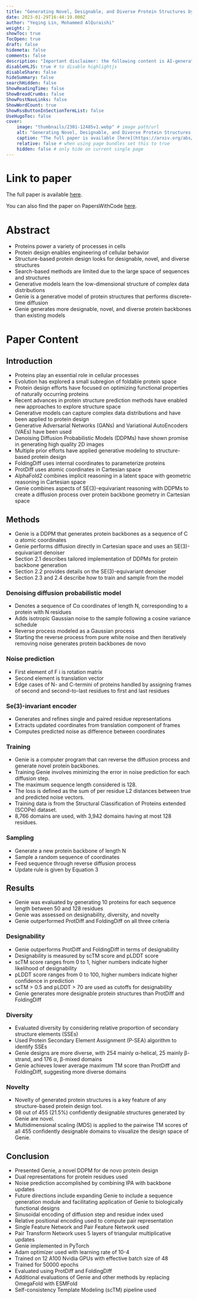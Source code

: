 ```yaml
---
title: "Generating Novel, Designable, and Diverse Protein Structures by Equivariantly Diffusing Oriented Residue Clouds"
date: 2023-01-29T16:44:19.000Z
author: "Yeqing Lin, Mohammed AlQuraishi"
weight: 2
showToc: true
TocOpen: true
draft: false
hidemeta: false
comments: false
description: "Important disclaimer: the following content is AI-generated, please make sure to fact check the presented information by reading the full paper."
disableHLJS: true # to disable highlightjs
disableShare: false
hideSummary: false
searchHidden: false
ShowReadingTime: false
ShowBreadCrumbs: false
ShowPostNavLinks: false
ShowWordCount: true
ShowRssButtonInSectionTermList: false
UseHugoToc: false
cover:
    image: "thumbnails/2301-12485v1.webp" # image path/url
    alt: "Generating Novel, Designable, and Diverse Protein Structures by Equivariantly Diffusing Oriented Residue Clouds" # alt text
    caption: "The full paper is available [here](https://arxiv.org/abs/2301.12485)." # display caption under cover
    relative: false # when using page bundles set this to true
    hidden: false # only hide on current single page
---
```


# Link to paper
The full paper is available [here](https://arxiv.org/abs/2301.12485).

You can also find the paper on PapersWithCode [here](https://paperswithcode.com/paper/generating-novel-designable-and-diverse).

# Abstract
- Proteins power a variety of processes in cells
- Protein design enables engineering of cellular behavior
- Structure-based protein design looks for designable, novel, and diverse structures
- Search-based methods are limited due to the large space of sequences and structures
- Generative models learn the low-dimensional structure of complex data distributions
- Genie is a generative model of protein structures that performs discrete-time diffusion
- Genie generates more designable, novel, and diverse protein backbones than existing models

# Paper Content

## Introduction
- Proteins play an essential role in cellular processes
- Evolution has explored a small subregion of foldable protein space
- Protein design efforts have focused on optimizing functional properties of naturally occurring proteins
- Recent advances in protein structure prediction methods have enabled new approaches to explore structure space
- Generative models can capture complex data distributions and have been applied to protein design
- Generative Adversarial Networks (GANs) and Variational AutoEncoders (VAEs) have been used
- Denoising Diffusion Probabilistic Models (DDPMs) have shown promise in generating high quality 2D images
- Multiple prior efforts have applied generative modeling to structure-based protein design
- FoldingDiff uses internal coordinates to parameterize proteins
- ProtDiff uses atomic coordinates in Cartesian space
- AlphaFold2 combines implicit reasoning in a latent space with geometric reasoning in Cartesian space
- Genie combines aspects of SE(3)-equivariant reasoning with DDPMs to create a diffusion process over protein backbone geometry in Cartesian space

## Methods
- Genie is a DDPM that generates protein backbones as a sequence of C α atomic coordinates
- Genie performs diffusion directly in Cartesian space and uses an SE(3)-equivariant denoiser
- Section 2.1 describes tailored implementation of DDPMs for protein backbone generation
- Section 2.2 provides details on the SE(3)-equivariant denoiser
- Section 2.3 and 2.4 describe how to train and sample from the model

### Denoising diffusion probabilistic model
- Denotes a sequence of Cα coordinates of length N, corresponding to a protein with N residues
- Adds isotropic Gaussian noise to the sample following a cosine variance schedule
- Reverse process modeled as a Gaussian process
- Starting the reverse process from pure white noise and then iteratively removing noise generates protein backbones de novo

### Noise prediction
- First element of F i is rotation matrix
- Second element is translation vector
- Edge cases of N- and C-termini of proteins handled by assigning frames of second and second-to-last residues to first and last residues

### Se(3)-invariant encoder
- Generates and refines single and paired residue representations
- Extracts updated coordinates from translation component of frames
- Computes predicted noise as difference between coordinates

### Training
- Genie is a computer program that can reverse the diffusion process and generate novel protein backbones.
- Training Genie involves minimizing the error in noise prediction for each diffusion step.
- The maximum sequence length considered is 128.
- The loss is defined as the sum of per residue L2 distances between true and predicted noise vectors.
- Training data is from the Structural Classification of Proteins extended (SCOPe) dataset.
- 8,766 domains are used, with 3,942 domains having at most 128 residues.

### Sampling
- Generate a new protein backbone of length N
- Sample a random sequence of coordinates
- Feed sequence through reverse diffusion process
- Update rule is given by Equation 3

## Results
- Genie was evaluated by generating 10 proteins for each sequence length between 50 and 128 residues
- Genie was assessed on designability, diversity, and novelty
- Genie outperformed ProtDiff and FoldingDiff on all three criteria

### Designability
- Genie outperforms ProtDiff and FoldingDiff in terms of designability
- Designability is measured by scTM score and pLDDT score
- scTM score ranges from 0 to 1, higher numbers indicate higher likelihood of designability
- pLDDT score ranges from 0 to 100, higher numbers indicate higher confidence in prediction
- scTM > 0.5 and pLDDT > 70 are used as cutoffs for designability
- Genie generates more designable protein structures than ProtDiff and FoldingDiff

### Diversity
- Evaluated diversity by considering relative proportion of secondary structure elements (SSEs)
- Used Protein Secondary Element Assignment (P-SEA) algorithm to identify SSEs
- Genie designs are more diverse, with 254 mainly α-helical, 25 mainly β-strand, and 176 α, β-mixed domains
- Genie achieves lower average maximum TM score than ProtDiff and FoldingDiff, suggesting more diverse domains

### Novelty
- Novelty of generated protein structures is a key feature of any structure-based protein design tool.
- 98 out of 455 (21.5%) confidently designable structures generated by Genie are novel.
- Multidimensional scaling (MDS) is applied to the pairwise TM scores of all 455 confidently designable domains to visualize the design space of Genie.

## Conclusion
- Presented Genie, a novel DDPM for de novo protein design
- Dual representations for protein residues used
- Noise prediction accomplished by combining IPA with backbone updates
- Future directions include expanding Genie to include a sequence generation module and facilitating application of Genie to biologically functional designs
- Sinusoidal encoding of diffusion step and residue index used
- Relative positional encoding used to compute pair representation
- Single Feature Network and Pair Feature Network used
- Pair Transform Network uses 5 layers of triangular multiplicative updates
- Genie implemented in PyTorch
- Adam optimizer used with learning rate of 10-4
- Trained on 12 A100 Nvidia GPUs with effective batch size of 48
- Trained for 50000 epochs
- Evaluated using ProtDiff and FoldingDiff
- Additional evaluations of Genie and other methods by replacing OmegaFold with ESMFold
- Self-consistency Template Modeling (scTM) pipeline used
